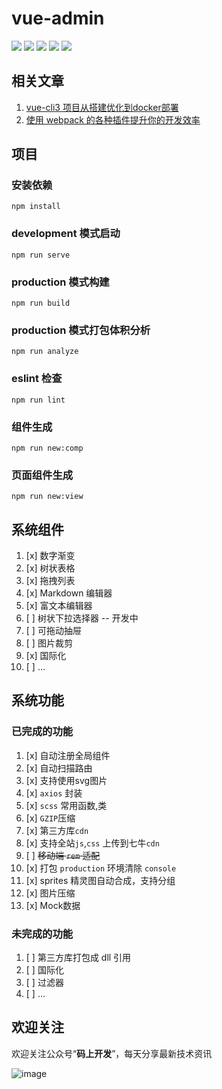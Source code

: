 # vue-admin

![](https://img.shields.io/badge/license-MIT-0.svg)
![](https://img.shields.io/badge/download-2M-0.svg)
![](https://img.shields.io/badge/language-zh-0.svg)
![](https://img.shields.io/badge/platform-win/mac-0.svg)
![](https://img.shields.io/badge/node@latest->6.0.0-0.svg)
## 相关文章
1. [vue-cli3 项目从搭建优化到docker部署](https://juejin.im/post/5c4a6fcd518825469414e062)
2. [使用 webpack 的各种插件提升你的开发效率](https://juejin.im/post/5c8852f95188257a323f5cee)

## 项目
### 安装依赖
```
npm install
```

###  development 模式启动
```
npm run serve
```

### production 模式构建
```
npm run build
```
### production 模式打包体积分析
```
npm run analyze
```
### eslint 检查
```
npm run lint
```

### 组件生成
```
npm run new:comp
```
### 页面组件生成
```
npm run new:view
```
## 系统组件
1. [x] 数字渐变
2. [x] 树状表格
3. [x] 拖拽列表
4. [x] Markdown 编辑器
5. [x] 富文本编辑器
6. [ ] 树状下拉选择器 -- 开发中
7. [ ] 可拖动抽屉
8. [ ] 图片裁剪
9. [x] 国际化
10. [ ] ...

## 系统功能
### 已完成的功能
1. [x] 自动注册全局组件
2. [x] 自动扫描路由
3. [x] 支持使用svg图片
4. [x] `axios` 封装
5. [x] `scss` 常用函数,类
6. [x] `GZIP`压缩
7. [x] 第三方库`cdn`
8. [x] 支持全站`js`,`css` 上传到七牛`cdn`
9. [ ] ~~移动端 `rem` 适配~~
10. [x] 打包 `production` 环境清除 `console`
11. [x] sprites 精灵图自动合成，支持分组
12. [x] 图片压缩
13. [x] Mock数据
### 未完成的功能
1. [ ] 第三方库打包成 dll 引用
2. [ ] 国际化
3. [ ] 过滤器
4. [ ] ...

## 欢迎关注
欢迎关注公众号“**码上开发**”，每天分享最新技术资讯

![image](https://user-gold-cdn.xitu.io/2018/12/24/167ddc2c7f13cdf5?w=430&h=430&f=png&s=54797)
